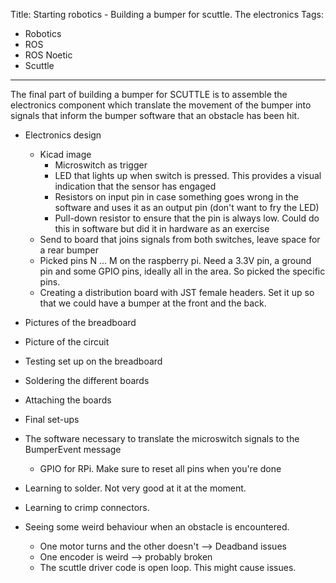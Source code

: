 Title: Starting robotics - Building a bumper for scuttle. The electronics
Tags:

- Robotics
- ROS
- ROS Noetic
- Scuttle

 ---

The final part of building a bumper for SCUTTLE is to assemble the electronics component which translate
the movement of the bumper into signals that inform the bumper software that an obstacle has been hit.



- Electronics design
    + Kicad image
        * Microswitch as trigger
        * LED that lights up when switch is pressed. This provides a visual indication that the sensor has engaged
        * Resistors on input pin in case something goes wrong in the software and uses it as an output pin (don't want to fry the LED)
        * Pull-down resistor to ensure that the pin is always low. Could do this in software but did it in hardware
          as an exercise
    + Send to board that joins signals from both switches, leave space for a rear bumper
    + Picked pins N ... M on the raspberry pi. Need a 3.3V pin, a ground pin and some GPIO pins, ideally all in the
      area. So picked the specific pins.
    + Creating a distribution board with JST female headers. Set it up so that we could have a bumper at the front
      and the back.
- Pictures of the breadboard
- Picture of the circuit
- Testing set up on the breadboard
- Soldering the different boards
- Attaching the boards
- Final set-ups


- The software necessary to translate the microswitch signals to the BumperEvent message
    + GPIO for RPi. Make sure to reset all pins when you're done

- Learning to solder. Not very good at it at the moment.
- Learning to crimp connectors.

- Seeing some weird behaviour when an obstacle is encountered.
    + One motor turns and the other doesn't --> Deadband issues
    + One encoder is weird --> probably broken
    + The scuttle driver code is open loop. This might cause issues.